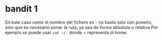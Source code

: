 # bandit 1
En este caso como el nombre del fichero es - no basta solo con ponerlo, sino que es necesario poner la ruta, ya sea de forma absoluta o relativa
Por ejemplo se puede usar ``` cat ~/- ``` donde ~ representa al home.